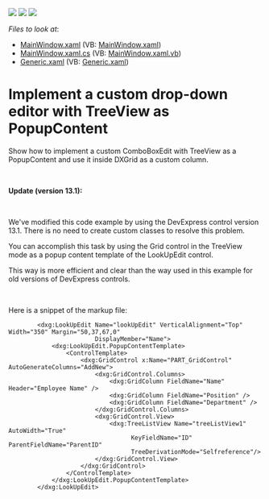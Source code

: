<!-- default badges list -->
![](https://img.shields.io/endpoint?url=https://codecentral.devexpress.com/api/v1/VersionRange/128645103/10.2.6%2B)
[![](https://img.shields.io/badge/Open_in_DevExpress_Support_Center-FF7200?style=flat-square&logo=DevExpress&logoColor=white)](https://supportcenter.devexpress.com/ticket/details/E3106)
[![](https://img.shields.io/badge/📖_How_to_use_DevExpress_Examples-e9f6fc?style=flat-square)](https://docs.devexpress.com/GeneralInformation/403183)
<!-- default badges end -->
<!-- default file list -->
*Files to look at*:

* [MainWindow.xaml](./CS/MainWindow.xaml) (VB: [MainWindow.xaml](./VB/MainWindow.xaml))
* [MainWindow.xaml.cs](./CS/MainWindow.xaml.cs) (VB: [MainWindow.xaml.vb](./VB/MainWindow.xaml.vb))
* [Generic.xaml](./CS/Themes/Generic.xaml) (VB: [Generic.xaml](./VB/Themes/Generic.xaml))
<!-- default file list end -->
# Implement a custom drop-down editor with TreeView as PopupContent


<p>Show how to implement a custom ComboBoxEdit with TreeView as a PopupContent and use it inside DXGrid as a custom column.</p><br />
<p><strong>Update (</strong><strong>version </strong><strong>13.1</strong><strong>):</strong></p><br />
<p>We've modified this code example by using the DevExpress control version 13.1. There is no need to create custom classes to resolve this problem.</p><p>You can accomplish this task by using the Grid control in the TreeView mode as a popup content template of the LookUpEdit control. </p><p>This way is more efficient and clear than the way used in this example for old versions of DevExpress controls. </p><br />
<p>Here is a snippet of the markup file:</p>

```xaml
        <dxg:LookUpEdit Name="lookUpEdit" VerticalAlignment="Top" Width="350" Margin="50,37,67,0"
                        DisplayMember="Name">
            <dxg:LookUpEdit.PopupContentTemplate>
                <ControlTemplate>
                    <dxg:GridControl x:Name="PART_GridControl" AutoGenerateColumns="AddNew">
                        <dxg:GridControl.Columns>
                            <dxg:GridColumn FieldName="Name" Header="Employee Name" />
                            <dxg:GridColumn FieldName="Position" />
                            <dxg:GridColumn FieldName="Department" />
                        </dxg:GridControl.Columns>
                        <dxg:GridControl.View>
                            <dxg:TreeListView Name="treeListView1" AutoWidth="True"
                                  KeyFieldName="ID" ParentFieldName="ParentID"
                                  TreeDerivationMode="Selfreference"/>
                        </dxg:GridControl.View>
                    </dxg:GridControl>
                </ControlTemplate>
            </dxg:LookUpEdit.PopupContentTemplate>
        </dxg:LookUpEdit>


```



<br/>


